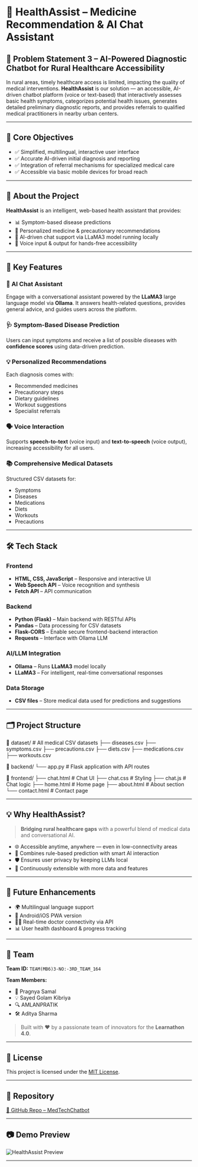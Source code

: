 # 🏥 HealthAssist – Medicine Recommendation & AI Chat Assistant

## 🚀 Problem Statement 3 – AI-Powered Diagnostic Chatbot for Rural Healthcare Accessibility

In rural areas, timely healthcare access is limited, impacting the quality of medical interventions. **HealthAssist** is our solution — an accessible, AI-driven chatbot platform (voice or text-based) that interactively assesses basic health symptoms, categorizes potential health issues, generates detailed preliminary diagnostic reports, and provides referrals to qualified medical practitioners in nearby urban centers.

---

## 🎯 Core Objectives

- ✅ Simplified, multilingual, interactive user interface  
- ✅ Accurate AI-driven initial diagnosis and reporting  
- ✅ Integration of referral mechanisms for specialized medical care  
- ✅ Accessible via basic mobile devices for broad reach  

---

## 🧠 About the Project

**HealthAssist** is an intelligent, web-based health assistant that provides:

- 📊 Symptom-based disease predictions  
- 💊 Personalized medicine & precautionary recommendations  
- 🤖 AI-driven chat support via LLaMA3 model running locally  
- 🎤 Voice input & output for hands-free accessibility

---

## 🔑 Key Features

### 🤖 AI Chat Assistant
Engage with a conversational assistant powered by the **LLaMA3** large language model via **Ollama**. It answers health-related questions, provides general advice, and guides users across the platform.

### 🩺 Symptom-Based Disease Prediction
Users can input symptoms and receive a list of possible diseases with **confidence scores** using data-driven prediction.

### 💡 Personalized Recommendations
Each diagnosis comes with:
- Recommended medicines  
- Precautionary steps  
- Dietary guidelines  
- Workout suggestions  
- Specialist referrals  

### 🗣️ Voice Interaction
Supports **speech-to-text** (voice input) and **text-to-speech** (voice output), increasing accessibility for all users.

### 📚 Comprehensive Medical Datasets
Structured CSV datasets for:
- Symptoms  
- Diseases  
- Medications  
- Diets  
- Workouts  
- Precautions  

---

## 🛠️ Tech Stack

### Frontend
- **HTML, CSS, JavaScript** – Responsive and interactive UI  
- **Web Speech API** – Voice recognition and synthesis  
- **Fetch API** – API communication  

### Backend
- **Python (Flask)** – Main backend with RESTful APIs  
- **Pandas** – Data processing for CSV datasets  
- **Flask-CORS** – Enable secure frontend-backend interaction  
- **Requests** – Interface with Ollama LLM  

### AI/LLM Integration
- **Ollama** – Runs **LLaMA3** model locally  
- **LLaMA3** – For intelligent, real-time conversational responses  

### Data Storage
- **CSV files** – Store medical data used for predictions and suggestions  

---

## 🗂️ Project Structure

📁 dataset/ # All medical CSV datasets
├── diseases.csv
├── symptoms.csv
├── precautions.csv
├── diets.csv
├── medications.csv
├── workouts.csv

📁 backend/
└── app.py # Flask application with API routes

📁 frontend/
├── chat.html # Chat UI
├── chat.css # Styling
├── chat.js # Chat logic
├── home.html # Home page
├── about.html # About section
└── contact.html # Contact page



---

## 💡 Why HealthAssist?

> **Bridging rural healthcare gaps** with a powerful blend of medical data and conversational AI.

- 🌐 Accessible anytime, anywhere — even in low-connectivity areas  
- 🧬 Combines rule-based prediction with smart AI interaction  
- 🛡️ Ensures user privacy by keeping LLMs local  
- 🔄 Continuously extensible with more data and features  

---

## 📢 Future Enhancements

- 🌍 Multilingual language support  
- 📱 Android/iOS PWA version  
- 🧑‍⚕️ Real-time doctor connectivity via API  
- 📊 User health dashboard & progress tracking  

---

## 👥 Team

**Team ID:** `TEAM(MB6)3-NO:-3RD_TEAM_164`

**Team Members:**
- 🧠 Pragnya Samal  
- 💡 Sayed Golam Kibriya  
- 🔍 AMLANPRATIK  
- 🛠️ Aditya Sharma  

> Built with ❤️ by a passionate team of innovators for the **Learnathon 4.0**.

---

## 📎 License

This project is licensed under the [MIT License](LICENSE).

---

## 🔗 Repository

[🔗 GitHub Repo – MedTechChatbot](https://github.com/thenameisadityyaa/MedTechChatbot)

---

## 📷 Demo Preview

![HealthAssist Preview](https://drive.google.com/file/d/1kJtJIl5vhfA7GppgGensP0EotPlROq9z/view?usp=sharing)

---
